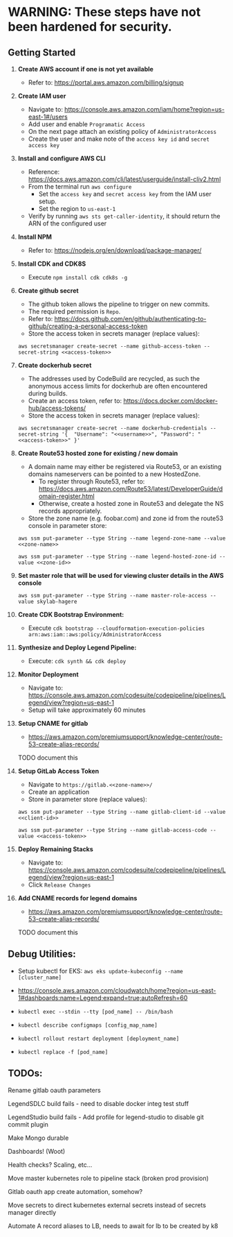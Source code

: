 # WARNING: These steps have not been hardened for security.

## Getting Started

1. **Create AWS account if one is not yet available**
    - Refer to: https://portal.aws.amazon.com/billing/signup
1. **Create IAM user**
    - Navigate to: https://console.aws.amazon.com/iam/home?region=us-east-1#/users
    - Add user and enable `Programatic Access`
    - On the next page attach an existing policy of `AdministratorAccess`
    - Create the user and make note of the `access key id` and `secret access key`
1. **Install and configure AWS CLI**
    - Reference: https://docs.aws.amazon.com/cli/latest/userguide/install-cliv2.html
    - From the terminal run `aws configure`
        - Set the `access key` and `secret access key` from the IAM user setup.  
        - Set the region to `us-east-1`
    - Verify by running `aws sts get-caller-identity`, it should return the ARN of the configured user
1. **Install NPM**
    - Refer to: https://nodejs.org/en/download/package-manager/
1. **Install CDK and CDK8S**
    - Execute `npm install cdk cdk8s -g`
1. **Create github secret**
    - The github token allows the pipeline to trigger on new commits.
    - The required permission is `Repo`.  
    - Refer to: https://docs.github.com/en/github/authenticating-to-github/creating-a-personal-access-token
    - Store the access token in secrets manager (replace values): 
    
    `aws secretsmanager create-secret --name github-access-token --secret-string <<access-token>>`

1. **Create dockerhub secret**
    - The addresses used by CodeBuild are recycled, as such the anonymous access limits for dockerhub are often encountered during builds.
    - Create an access token, refer to: https://docs.docker.com/docker-hub/access-tokens/
    - Store the access token in secrets manager (replace values):

    `aws secretsmanager create-secret --name dockerhub-credentials --secret-string '{  "Username": "<<username>>", "Password": "<<access-token>>" }'`

1. **Create Route53 hosted zone for existing / new domain**
    - A domain name may either be registered via Route53, or an existing domains nameservers can be pointed to a new HostedZone.
        - To register through Route53, refer to: https://docs.aws.amazon.com/Route53/latest/DeveloperGuide/domain-register.html
        - Otherwise, create a hosted zone in Route53 and delegate the NS records appropriately.
    - Store the zone name (e.g. foobar.com) and zone id from the route53 console in parameter store:
    
    `aws ssm put-parameter --type String --name legend-zone-name --value <<zone-name>>`
    
    `aws ssm put-parameter --type String --name legend-hosted-zone-id --value <<zone-id>>`

1. **Set master role that will be used for viewing cluster details in the AWS console**

    `aws ssm put-parameter --type String --name master-role-access --value skylab-hagere`

1. **Create CDK Bootstrap Environment:**

    - Execute `cdk bootstrap --cloudformation-execution-policies arn:aws:iam::aws:policy/AdministratorAccess`

1. **Synthesize and Deploy Legend Pipeline:** 

    - Execute: `cdk synth && cdk deploy`

1. **Monitor Deployment**
    - Navigate to: https://console.aws.amazon.com/codesuite/codepipeline/pipelines/Legend/view?region=us-east-1
    - Setup will take approximately 60 minutes
1. **Setup CNAME for gitlab**
    - https://aws.amazon.com/premiumsupport/knowledge-center/route-53-create-alias-records/
    
    TODO document this

1. **Setup GitLab Access Token**
   - Navigate to `https://gitlab.<<zone-name>>/`
   - Create an application
   - Store in parameter store (replace values):
    
    `aws ssm put-parameter --type String --name gitlab-client-id --value <<client-id>>`
       
    `aws ssm put-parameter --type String --name gitlab-access-code --value <<access-token>>`

1. **Deploy Remaining Stacks**
    - Navigate to: https://console.aws.amazon.com/codesuite/codepipeline/pipelines/Legend/view?region=us-east-1
    - Click `Release Changes`

1. **Add CNAME records for legend domains**
    - https://aws.amazon.com/premiumsupport/knowledge-center/route-53-create-alias-records/
    
    TODO document this

## Debug Utilities:

- Setup kubectl for EKS: `aws eks update-kubeconfig --name [cluster_name]`

- https://console.aws.amazon.com/cloudwatch/home?region=us-east-1#dashboards:name=Legend;expand=true;autoRefresh=60

- `kubectl exec --stdin --tty [pod_name] -- /bin/bash`

- `kubectl describe configmaps [config_map_name]`

- `kubectl rollout restart deployment [deployment_name]`

- `kubectl replace -f [pod_name]`

## TODOs:

Rename gitlab oauth parameters

LegendSDLC build fails - need to disable docker integ test stuff

LegendStudio build fails - Add profile for legend-studio to disable git commit plugin 

Make Mongo durable

Dashboards! (Woot)

Health checks? Scaling, etc...

Move master kubernetes role to pipeline stack (broken prod provision)

Gitlab oauth app create automation, somehow?

Move secrets to direct kubernetes external secrets instead of secrets manager directly

Automate A record aliases to LB, needs to await for lb to be created by k8